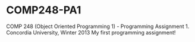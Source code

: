 # COMP248-PA1
COMP 248 (Object Oriented Programming 1) - Programming Assignment 1. Concordia University, Winter 2013
My first programming assignment!
